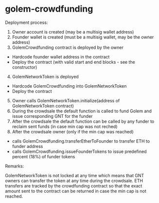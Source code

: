 # golem-crowdfunding

Deployment process:

1. Owner account is created (may be a multisig wallet address)
2. Founder wallet is created (must be a multisig wallet, may be the owner address)
3. GolemCrowdfunding contract is deployed by the owner
  * Hardcode founder wallet address in the contract
  * Deploy the contract (with valid start and end blocks - see the constructor)
4. GolemNetworkToken is deployed
  * Hardcode GolemCrowdfunding into GolemNetworkToken
  * Deploy the contract
5. Owner calls GolemNetworkToken.initialize(address of GolemNetworkToken contract)
6. During the crowdsale the default function is called to fund Golem and issue corresponding GNT for the funder
7. After the crowdsale the default function can be called by any funder to reclaim sent funds (in case min cap was not reched)
8. After the crowdsale owner (only if the min cap was reached)
  * calls GolemCrowdfunding.transferEtherToFounder to transfer ETH to funder address
  * calls GolemCrowdfunding.issueFounderTokens to issue predefined percent (18%) of funder tokens

Remarks:

GolemNetworkToken is not locked at any time which means that GNT owners can transfer the token at any time during the crowdsale. ETH transfers are tracked by the crowdfunding contract so that the exact amount sent to the contract 
can be returned in case the min cap is not reached.
